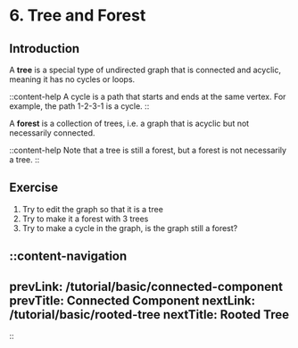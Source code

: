 # 6. Tree and Forest

## Introduction

A **tree** is a special type of undirected graph that is connected and acyclic, meaning it has no cycles or loops.

::content-help
A cycle is a path that starts and ends at the same vertex. For example, the path 1-2-3-1 is a cycle.
::

A **forest** is a collection of trees, i.e. a graph that is acyclic but not necessarily connected.

::content-help
Note that a tree is still a forest, but a forest is not necessarily a tree.
::

## Exercise

1. Try to edit the graph so that it is a tree
2. Try to make it a forest with 3 trees
3. Try to make a cycle in the graph, is the graph still a forest?

::content-navigation
---
prevLink: /tutorial/basic/connected-component
prevTitle: Connected Component
nextLink: /tutorial/basic/rooted-tree
nextTitle: Rooted Tree
---
::
